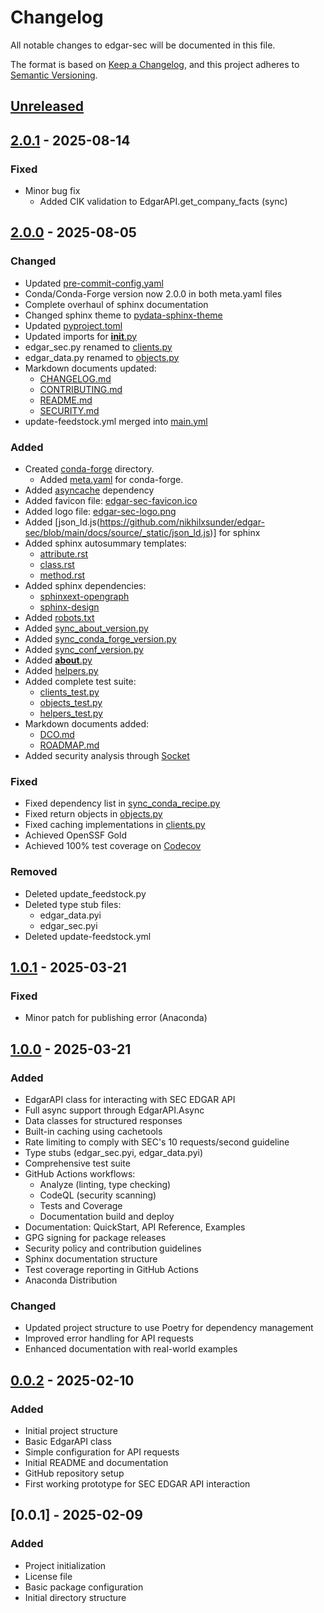 # Changelog

All notable changes to edgar-sec will be documented in this file.

The format is based on [Keep a Changelog](https://keepachangelog.com/en/1.0.0/),
and this project adheres to [Semantic Versioning](https://semver.org/spec/v2.0.0.html).

## [Unreleased]

## [2.0.1] - 2025-08-14

### Fixed

- Minor bug fix
  - Added CIK validation to EdgarAPI.get_company_facts (sync)

## [2.0.0] - 2025-08-05

### Changed

- Updated [pre-commit-config.yaml](https://github.com/nikhilxsunder/edgar-sec/blob/main/.pre-commit-config.yaml)
- Conda/Conda-Forge version now 2.0.0 in both meta.yaml files
- Complete overhaul of sphinx documentation
- Changed sphinx theme to [pydata-sphinx-theme](https://pypi.org/project/pydata-sphinx-theme/)
- Updated [pyproject.toml](https://github.com/nikhilxsunder/edgar-sec/blob/main/pyproject.toml)
- Updated imports for [**init**.py](https://github.com/nikhilxsunder/edgar-sec/blob/main/src/edgar_sec/__init__.py)
- edgar_sec.py renamed to [clients.py](https://github.com/nikhilxsunder/edgar-sec/blob/main/src/edgar_sec/clients.py)
- edgar_data.py renamed to [objects.py](https://github.com/nikhilxsunder/edgar-sec/blob/main/src/edgar_sec/objects.py)
- Markdown documents updated:
  - [CHANGELOG.md](https://github.com/nikhilxsunder/edgar-sec/blob/main/CHANGELOG.md)
  - [CONTRIBUTING.md](https://github.com/nikhilxsunder/edgar-sec/blob/main/CONTRIBUTING.md)
  - [README.md](https://github.com/nikhilxsunder/edgar-sec/blob/main/README.md)
  - [SECURITY.md](https://github.com/nikhilxsunder/edgar-sec/blob/main/SECURITY.md)
- update-feedstock.yml merged into [main.yml](https://github.com/nikhilxsunder/fedfred/blob/main/.github/workflows/main.yml)

### Added

- Created [conda-forge](https://github.com/nikhilxsunder/edgar-sec/tree/main/conda-forge) directory.
  - Added [meta.yaml](https://github.com/nikhilxsunder/edgar-sec/blob/main/conda-forge/meta.yaml) for conda-forge.
- Added [asyncache](https://pypi.org/project/asyncache/) dependency
- Added favicon file: [edgar-sec-favicon.ico](https://github.com/nikhilxsunder/edgar-sec/blob/main/docs/source/_static/edgar-sec-favicon.ico)
- Added logo file: [edgar-sec-logo.png](https://github.com/nikhilxsunder/edgar-sec/blob/main/docs/source/_static/edgar-sec-logo.png)
- Added [json_ld.js(https://github.com/nikhilxsunder/edgar-sec/blob/main/docs/source/_static/json_ld.js)] for sphinx
- Added sphinx autosummary templates:
  - [attribute.rst](https://github.com/nikhilxsunder/edgar-sec/blob/main/docs/source/_templates/autosummary/attribute.rst)
  - [class.rst](https://github.com/nikhilxsunder/edgar-sec/blob/main/docs/source/_templates/autosummary/class.rst)
  - [method.rst](https://github.com/nikhilxsunder/edgar-sec/blob/main/docs/source/_templates/autosummary/method.rst)
- Added sphinx dependencies:
  - [sphinxext-opengraph](https://pypi.org/project/sphinxext-opengraph/)
  - [sphinx-design](https://pypi.org/project/sphinx_design/)
- Added [robots.txt](https://github.com/nikhilxsunder/edgar-sec/blob/main/docs/source/robots.txt)
- Added [sync_about_version.py](https://github.com/nikhilxsunder/edgar-sec/blob/main/scripts/sync_about_version.py)
- Added [sync_conda_forge_version.py](https://github.com/nikhilxsunder/edgar-sec/blob/main/scripts/sync_conda_forge_version.py)
- Added [sync_conf_version.py](https://github.com/nikhilxsunder/edgar-sec/blob/main/scripts/sync_conf_version.py)
- Added [**about**.py](https://github.com/nikhilxsunder/edgar-sec/blob/main/src/edgar_sec/__about__.py)
- Added [helpers.py](https://github.com/nikhilxsunder/edgar-sec/blob/main/src/edgar_sec/helpers.py)
- Added complete test suite:
  - [clients_test.py](https://github.com/nikhilxsunder/edgar-sec/blob/main/tests/clients_test.py)
  - [objects_test.py](https://github.com/nikhilxsunder/edgar-sec/blob/main/tests/objects_test.py)
  - [helpers_test.py](https://github.com/nikhilxsunder/edgar-sec/blob/main/tests/helpers_test.py)
- Markdown documents added:
  - [DCO.md](https://github.com/nikhilxsunder/edgar-sec/blob/main/DCO.md)
  - [ROADMAP.md](https://github.com/nikhilxsunder/edgar-sec/blob/main/ROADMAP.md)
- Added security analysis through [Socket](https://socket.dev/pypi/package/edgar-sec/overview)

### Fixed

- Fixed dependency list in [sync_conda_recipe.py](https://github.com/nikhilxsunder/edgar-sec/blob/main/scripts/sync_conda_recipe.py)
- Fixed return objects in [objects.py](https://github.com/nikhilxsunder/edgar-sec/blob/main/src/edgar_sec/objects.py)
- Fixed caching implementations in [clients.py](https://github.com/nikhilxsunder/edgar-sec/blob/main/src/edgar_sec/clients.py)
- Achieved OpenSSF Gold
- Achieved 100% test coverage on [Codecov](https://app.codecov.io/gh/nikhilxsunder/edgar-sec)

### Removed

- Deleted update_feedstock.py
- Deleted type stub files:
  - edgar_data.pyi
  - edgar_sec.pyi
- Deleted update-feedstock.yml

## [1.0.1] - 2025-03-21

### Fixed

- Minor patch for publishing error (Anaconda)

## [1.0.0] - 2025-03-21

### Added

- EdgarAPI class for interacting with SEC EDGAR API
- Full async support through EdgarAPI.Async
- Data classes for structured responses
- Built-in caching using cachetools
- Rate limiting to comply with SEC's 10 requests/second guideline
- Type stubs (edgar_sec.pyi, edgar_data.pyi)
- Comprehensive test suite
- GitHub Actions workflows:
  - Analyze (linting, type checking)
  - CodeQL (security scanning)
  - Tests and Coverage
  - Documentation build and deploy
- Documentation: QuickStart, API Reference, Examples
- GPG signing for package releases
- Security policy and contribution guidelines
- Sphinx documentation structure
- Test coverage reporting in GitHub Actions
- Anaconda Distribution

### Changed

- Updated project structure to use Poetry for dependency management
- Improved error handling for API requests
- Enhanced documentation with real-world examples

## [0.0.2] - 2025-02-10

### Added

- Initial project structure
- Basic EdgarAPI class
- Simple configuration for API requests
- Initial README and documentation
- GitHub repository setup
- First working prototype for SEC EDGAR API interaction

## [0.0.1] - 2025-02-09

### Added

- Project initialization
- License file
- Basic package configuration
- Initial directory structure

[Unreleased]: https://github.com/nikhilxsunder/edgar-sec/compare/v2.0.1...HEAD
[2.0.1]: https://github.com/nikhilxsunder/edgar-sec/compare/v2.0.0...v2.0.1
[2.0.0]: https://github.com/nikhilxsunder/edgar-sec/compare/v1.0.1...v2.0.0
[1.0.1]: https://github.com/nikhilxsunder/edgar-sec/compare/v1.0.0...v1.0.1
[1.0.0]: https://github.com/nikhilxsunder/edgar-sec/compare/v0.0.2...v1.0.0
[0.0.2]: https://github.com/nikhilxsunder/edgar-sec/compare/v0.0.1...v0.0.2
